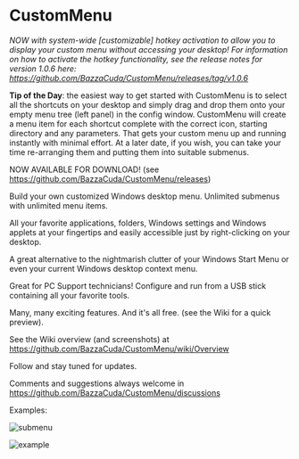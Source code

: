 # CustomMenu

_NOW with system-wide [customizable] hotkey activation to allow you to display your custom menu without accessing your desktop! For information on how to activate the hotkey functionality, see the release notes for version 1.0.6 here: https://github.com/BazzaCuda/CustomMenu/releases/tag/v1.0.6_

**Tip of the Day**: the easiest way to get started with CustomMenu is to select all the shortcuts on your desktop and simply drag and drop them onto your empty menu tree (left panel) in the config window. CustomMenu will create a menu item for each shortcut complete with the correct icon, starting directory and any parameters. That gets your custom menu up and running instantly with minimal effort. At a later date, if you wish, you can take your time re-arranging them and putting them into suitable submenus.

NOW AVAILABLE FOR DOWNLOAD! (see https://github.com/BazzaCuda/CustomMenu/releases)

Build your own customized Windows desktop menu.  Unlimited submenus with unlimited menu items.

All your favorite applications, folders, Windows settings and Windows applets at your fingertips and easily accessible just by right-clicking on your desktop.

A great alternative to the nightmarish clutter of your Windows Start Menu or even your current Windows desktop context menu.

Great for PC Support technicians! Configure and run from a USB stick containing all your favorite tools.

Many, many exciting features. And it's all free. (see the Wiki for a quick preview).

See the Wiki overview (and screenshots) at https://github.com/BazzaCuda/CustomMenu/wiki/Overview

Follow and stay tuned for updates.

Comments and suggestions always welcome in https://github.com/BazzaCuda/CustomMenu/discussions

Examples:

![submenu](https://user-images.githubusercontent.com/22550919/209433162-5023c066-b993-4f4f-88f0-2e2046cf4b4e.png)


![example](https://user-images.githubusercontent.com/22550919/209433120-93bdfd3c-6990-4958-8581-75fc001b423a.jpg)
